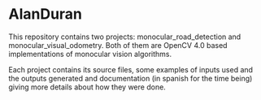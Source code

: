 # AlanDuran
This repository contains two projects: monocular_road_detection and monocular_visual_odometry. Both of them are OpenCV 4.0 based implementations of monocular vision algorithms.

Each project contains its source files, some examples of inputs used and the outputs generated and documentation (in spanish for the time being) giving more details about how they were done.
